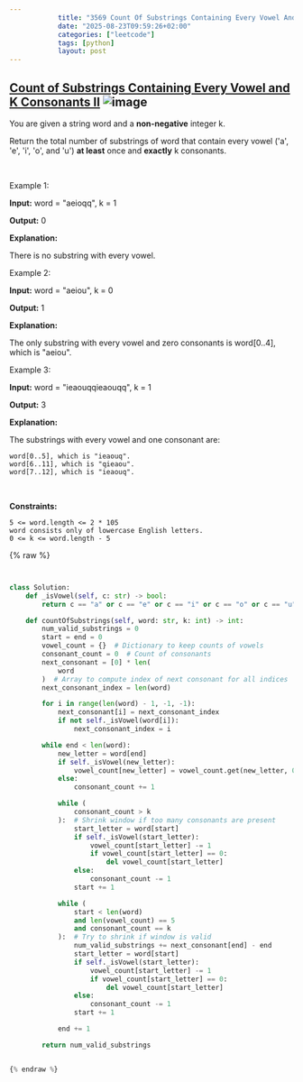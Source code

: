 ```yaml
---
            title: "3569 Count Of Substrings Containing Every Vowel And K Consonants Ii"
            date: "2025-08-23T09:59:26+02:00"
            categories: ["leetcode"]
            tags: [python]
            layout: post
---
```

            
## [Count of Substrings Containing Every Vowel and K Consonants II](https://leetcode.com/problems/count-of-substrings-containing-every-vowel-and-k-consonants-ii) ![image](https://img.shields.io/badge/Difficulty-Medium-orange)

You are given a string word and a **non-negative** integer k.

Return the total number of substrings of word that contain every vowel ('a', 'e', 'i', 'o', and 'u') **at least** once and **exactly** k consonants.

 

Example 1:

**Input:** word = "aeioqq", k = 1

**Output:** 0

**Explanation:**

There is no substring with every vowel.

Example 2:

**Input:** word = "aeiou", k = 0

**Output:** 1

**Explanation:**

The only substring with every vowel and zero consonants is word[0..4], which is "aeiou".

Example 3:

**Input:** word = "ieaouqqieaouqq", k = 1

**Output:** 3

**Explanation:**

The substrings with every vowel and one consonant are:

	word[0..5], which is "ieaouq".
	word[6..11], which is "qieaou".
	word[7..12], which is "ieaouq".

 

**Constraints:**

	5 <= word.length <= 2 * 105
	word consists only of lowercase English letters.
	0 <= k <= word.length - 5

{% raw %}


```python


class Solution:
    def _isVowel(self, c: str) -> bool:
        return c == "a" or c == "e" or c == "i" or c == "o" or c == "u"

    def countOfSubstrings(self, word: str, k: int) -> int:
        num_valid_substrings = 0
        start = end = 0
        vowel_count = {}  # Dictionary to keep counts of vowels
        consonant_count = 0  # Count of consonants
        next_consonant = [0] * len(
            word
        )  # Array to compute index of next consonant for all indices
        next_consonant_index = len(word)

        for i in range(len(word) - 1, -1, -1):
            next_consonant[i] = next_consonant_index
            if not self._isVowel(word[i]):
                next_consonant_index = i

        while end < len(word):
            new_letter = word[end]
            if self._isVowel(new_letter):
                vowel_count[new_letter] = vowel_count.get(new_letter, 0) + 1
            else:
                consonant_count += 1

            while (
                consonant_count > k
            ):  # Shrink window if too many consonants are present
                start_letter = word[start]
                if self._isVowel(start_letter):
                    vowel_count[start_letter] -= 1
                    if vowel_count[start_letter] == 0:
                        del vowel_count[start_letter]
                else:
                    consonant_count -= 1
                start += 1

            while (
                start < len(word)
                and len(vowel_count) == 5
                and consonant_count == k
            ):  # Try to shrink if window is valid
                num_valid_substrings += next_consonant[end] - end
                start_letter = word[start]
                if self._isVowel(start_letter):
                    vowel_count[start_letter] -= 1
                    if vowel_count[start_letter] == 0:
                        del vowel_count[start_letter]
                else:
                    consonant_count -= 1
                start += 1

            end += 1

        return num_valid_substrings


{% endraw %}
```
